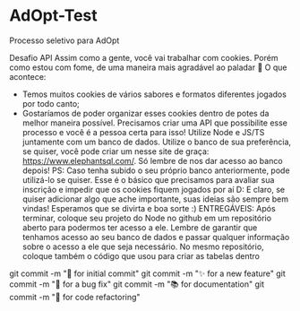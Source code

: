 # AdOpt-Test
Processo seletivo para AdOpt


Desafio API 
Assim como a gente, você vai trabalhar com cookies. Porém como estou com fome, de uma 
maneira mais agradável ao paladar 🍪 
O que acontece: 
- Temos muitos cookies de vários sabores e formatos diferentes jogados por todo 
canto; 
- Gostaríamos de poder organizar esses cookies dentro de potes da melhor 
maneira possível. 
Precisamos criar uma API que possibilite esse processo e você é a pessoa certa para isso! 
Utilize Node e JS/TS juntamente com um banco de dados. 
Utilize o banco de sua preferência, se quiser, você pode criar um nesse site de graça: 
https://www.elephantsql.com/. Só lembre de nos dar acesso ao banco depois! 
PS: Caso tenha subido o seu próprio banco anteriormente, pode utilizá-lo se quiser. 
Esse é o básico que precisamos para avaliar sua inscrição e impedir que os cookies fiquem 
jogados por aí D: 
E claro, se quiser adicionar algo que ache importante, suas ideias são sempre bem vindas! 
Esperamos que se divirta e boa sorte :) 
ENTREGÁVEIS: 
Após terminar, coloque seu projeto do Node no github em um repositório aberto para 
podermos ter acesso a ele. 
Lembre de garantir que tenhamos acesso ao seu banco de dados e passar qualquer 
informação sobre o acesso a ele que seja necessário. 
No mesmo repositório, coloque também o código que usou para criar as tabelas dentro

git commit -m ":tada: for initial commit"
git commit -m ":sparkles: for a new feature"
git commit -m ":bug: for a bug fix"
git commit -m ":books: for documentation"
git commit -m ":hammer: for code refactoring"
